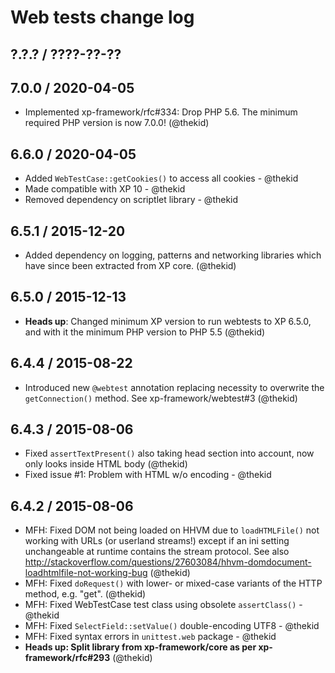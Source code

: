 Web tests change log
====================

## ?.?.? / ????-??-??

## 7.0.0 / 2020-04-05

* Implemented xp-framework/rfc#334: Drop PHP 5.6. The minimum required
  PHP version is now 7.0.0!
  (@thekid)

## 6.6.0 / 2020-04-05

* Added `WebTestCase::getCookies()` to access all cookies - @thekid
* Made compatible with XP 10 - @thekid
* Removed dependency on scriptlet library - @thekid

## 6.5.1 / 2015-12-20

* Added dependency on logging, patterns and networking libraries which
  have since been extracted from XP core.
  (@thekid)

## 6.5.0 / 2015-12-13

* **Heads up**: Changed minimum XP version to run webtests to XP
  6.5.0, and with it the minimum PHP version to PHP 5.5
  (@thekid)

## 6.4.4 / 2015-08-22

* Introduced new `@webtest` annotation replacing necessity to overwrite
  the `getConnection()` method. See xp-framework/webtest#3
  (@thekid)

## 6.4.3 / 2015-08-06

* Fixed `assertTextPresent()` also taking head section into account, now
  only looks inside HTML body
  (@thekid)
* Fixed issue #1: Problem with HTML w/o encoding - @thekid

## 6.4.2 / 2015-08-06

* MFH: Fixed DOM not being loaded on HHVM due to `loadHTMLFile()` not
  working with URLs (or userland streams!) except if an ini setting
  unchangeable at runtime contains the stream protocol. See also
  http://stackoverflow.com/questions/27603084/hhvm-domdocument-loadhtmlfile-not-working-bug
  (@thekid)
* MFH: Fixed `doRequest()` with lower- or mixed-case variants of the
  HTTP method, e.g. "get".
  (@thekid)
* MFH: Fixed WebTestCase test class using obsolete `assertClass()` - @thekid
* MFH: Fixed `SelectField::setValue()` double-encoding UTF8 - @thekid
* MFH: Fixed syntax errors in `unittest.web` package  - @thekid
* **Heads up: Split library from xp-framework/core as per xp-framework/rfc#293**
  (@thekid)
